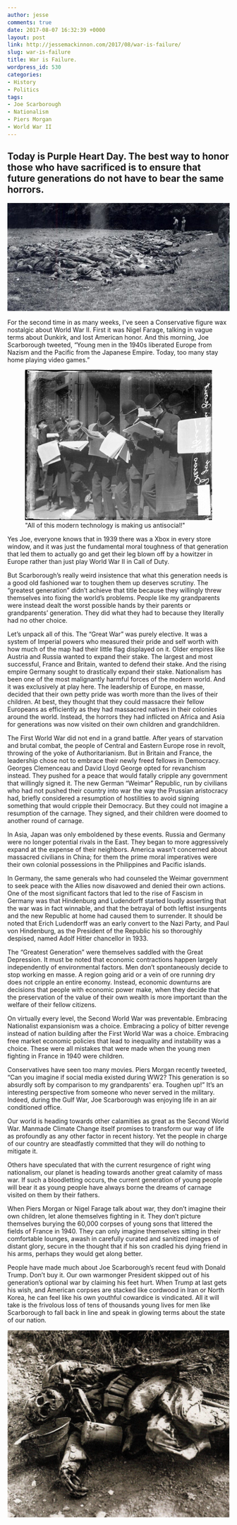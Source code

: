 ```yaml
---
author: jesse
comments: true
date: 2017-08-07 16:32:39 +0000
layout: post
link: http://jessemackinnon.com/2017/08/war-is-failure/
slug: war-is-failure
title: War is Failure.
wordpress_id: 530
categories:
- History
- Politics
tags:
- Joe Scarborough
- Nationalism
- Piers Morgan
- World War II
---
```


## Today is Purple Heart Day. The best way to honor those who have sacrificed is to ensure that future generations do not have to bear the same horrors.

<img src="/images/2017/normandy-dead-germans.jpeg" alt="">

For the second time in as many weeks, I've seen a Conservative figure wax nostalgic about World War II. First it was Nigel Farage, talking in vague terms about Dunkirk, and lost American honor. And this morning, Joe Scarborough tweeted, “Young men in the 1940s liberated Europe from Nazism and the Pacific from the Japanese Empire. Today, too many stay home playing video games.”

<figure class="img--centered">
  <img src="/images/2017/newspapers.jpg">
  <figcaption>"All of this modern technology is making us antisocial!"</figcaption>
</figure>

Yes Joe, everyone knows that in 1939 there was a Xbox in every store window, and it was just the fundamental moral toughness of that generation that led them to actually go and get their leg blown off by a howitzer in Europe rather than just play World War II in Call of Duty.

But Scarborough’s really weird insistence that what this generation needs is a good old fashioned war to toughen them up deserves scrutiny. The “greatest generation” didn’t achieve that title because they willingly threw themselves into fixing the world’s problems. People like my grandparents were instead dealt the worst possible hands by their parents or grandparents’ generation. They did what they had to because they literally had no other choice.

Let’s unpack all of this. The “Great War” was purely elective. It was a system of Imperial powers who measured their pride and self worth with how much of the map had their little flag displayed on it. Older empires like Austria and Russia wanted to expand their stake. The largest and most successful, France and Britain, wanted to defend their stake. And the rising empire Germany sought to drastically expand their stake. Nationalism has been one of the most malignantly harmful forces of the modern world. And it was exclusively at play here. The leadership of Europe, en masse, decided that their own petty pride was worth more than the lives of their children. At best, they thought that they could massacre their fellow Europeans as efficiently as they had massacred natives in their colonies around the world. Instead, the horrors they had inflicted on Africa and Asia for generations was now visited on their own children and grandchildren.

The First World War did not end in a grand battle. After years of starvation and brutal combat, the people of Central and Eastern Europe rose in revolt, throwing of the yoke of Authoritarianism. But in Britain and France, the leadership chose not to embrace their newly freed fellows in Democracy. Georges Clemenceau and David Lloyd George opted for revanchism instead. They pushed for a peace that would fatally cripple any government that willingly signed it. The new German “Weimar” Republic, run by civilians who had not pushed their country into war the way the Prussian aristocracy had, briefly considered a resumption of hostilities to avoid signing something that would cripple their Democracy. But they could not imagine a resumption of the carnage. They signed, and their children were doomed to another round of carnage.

In Asia, Japan was only emboldened by these events. Russia and Germany were no longer potential rivals in the East. They began to more aggressively expand at the expense of their neighbors. America wasn’t concerned about massacred civilians in China; for them the prime moral imperatives were their own colonial possessions in the Philippines and Pacific islands.

In Germany, the same generals who had counseled the Weimar government to seek peace with the Allies now disavowed and denied their own actions. One of the most significant factors that led to the rise of Fascism in Germany was that Hindenburg and Ludendorff started loudly asserting that the war was in fact winnable, and that the betrayal of both leftist insurgents and the new Republic at home had caused them to surrender. It should be noted that Erich Ludendorff was an early convert to the Nazi Party, and Paul von Hindenburg, as the President of the Republic his so thoroughly despised, named Adolf Hitler chancellor in 1933.

The “Greatest Generation” were themselves saddled with the Great Depression. It must be noted that economic contractions happen largely independently of environmental factors. Men don’t spontaneously decide to stop working en masse. A region going arid or a vein of ore running dry does not cripple an entire economy. Instead, economic downturns are decisions that people with economic power make, when they decide that the preservation of the value of their own wealth is more important than the welfare of their fellow citizens.

On virtually every level, the Second World War was preventable. Embracing Nationalist expansionism was a choice. Embracing a policy of bitter revenge instead of nation building after the First World War was a choice. Embracing free market economic policies that lead to inequality and instability was a choice. These were all mistakes that were made when the young men fighting in France in 1940 were children.

Conservatives have seen too many movies. Piers Morgan recently tweeted, “Can you imagine if social media existed during WW2? This generation is so absurdly soft by comparison to my grandparents' era. Toughen up!” It’s an interesting perspective from someone who never served in the military. Indeed, during the Gulf War, Joe Scarborough was enjoying life in an air conditioned office.

Our world is heading towards other calamities as great as the Second World War. Manmade Climate Change itself promises to transform our way of life as profoundly as any other factor in recent history. Yet the people in charge of our country are steadfastly committed that they will do nothing to mitigate it.

Others have speculated that with the current resurgence of right wing nationalism, our planet is heading towards another great calamity of mass war. If such a bloodletting occurs, the current generation of young people will bear it as young people have always borne the dreams of carnage visited on them by their fathers.

When Piers Morgan or Nigel Farage talk about war, they don’t imagine their own children, let alone themselves fighting in it. They don’t picture themselves burying the 60,000 corpses of young sons that littered the fields of France in 1940. They can only imagine themselves sitting in their comfortable lounges, awash in carefully curated and sanitized images of distant glory, secure in the thought that if his son cradled his dying friend in his arms, perhaps they would get along better.

People have made much about Joe Scarborough’s recent feud with Donald Trump. Don’t buy it. Our own warmonger President skipped out of his generation’s optional war by claiming his feet hurt. When Trump at last gets his wish, and American corpses are stacked like cordwood in Iran or North Korea, he can feel like his own youthful cowardice is vindicated. All it will take is the frivolous loss of tens of thousands young lives for men like Scarborough to fall back in line and speak in glowing terms about the state of our nation.

[![](/images/2017/dead-of-war_sm.jpg)](/images/2017/dead-of-war.jpg)
